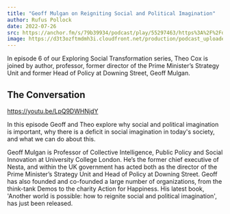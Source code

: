 ```yaml
---
title: "Geoff Mulgan on Reigniting Social and Political Imagination"
author: Rufus Pollock
date: 2022-07-26
src: https://anchor.fm/s/79b39934/podcast/play/55297463/https%3A%2F%2Fd3ctxlq1ktw2nl.cloudfront.net%2Fproduction%2Fexports%2F79b39934%2F55297463%2F0633c3de4a6d29144bc3883468e22da5.m4a
image: https://d3t3ozftmdmh3i.cloudfront.net/production/podcast_uploaded_episode/20318133/20318133-1658843635163-7b2a35d93d7a4.jpg
---
```


In episode 6 of our Exploring Social Transformation series, Theo Cox is joined by author, professor, former director of the Prime Minister’s Strategy Unit and former Head of Policy at Downing Street, Geoff Mulgan. 

## The Conversation

https://youtu.be/LpQ9DWHNjdY

In this episode Geoff and Theo explore why social and political imagination is important, why there is a deficit in social imagination in today's society, and what we can do about this.

Geoff Mulgan is Professor of Collective Intelligence, Public Policy and Social Innovation at University College London. He’s the former chief executive of Nesta, and within the UK government has acted both as the director of the Prime Minister’s Strategy Unit and Head of Policy at Downing Street. Geoff has also founded and co-founded a large number of organizations, from the think-tank Demos to the charity Action for Happiness. His latest book, 'Another world is possible: how to reignite social and political imagination', has just been released.
